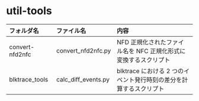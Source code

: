 # util-tools

| フォルダ名 | ファイル名 | 内容 |
| :-- | :-- | :---- |
| convert-nfd2nfc | convert_nfd2nfc.py | NFD 正規化されたファイル名を NFC 正規化形式に変換するスクリプト |
| blktrace_tools | calc_diff_events.py | blktrace における 2 つのイベント発行時刻の差分を計算するスクリプト |


